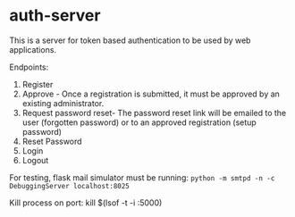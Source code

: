 # auth-server
This is a server for token based authentication to be used by web applications. 

Endpoints:
1) Register
2) Approve - Once a registration is submitted, it must be approved by an existing administrator.
3) Request password reset- The password reset link will be emailed to the user (forgotten password) or to an approved registration (setup password)
3) Reset Password
4) Login 
5) Logout


For testing, flask mail simulator must be running: 
```python -m smtpd -n -c DebuggingServer localhost:8025```

Kill process on port: 
kill $(lsof -t -i :5000)